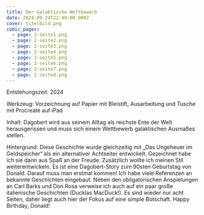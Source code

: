 ```yaml
---
title: Der Galaktische Wettbewerb
date: 2024-09-24T22:49:00.000Z
cover: titelbild.png
comic_pages:
  - page: 2-seite1.png
  - page: 2-seite2.png
  - page: 2-seite3.png
  - page: 2-seite4.png
  - page: 2-seite5.png
  - page: 2-seite6.png
  - page: 2-seite7.png
  - page: 2-seite8.png
---
```



Entstehungszeit: 2024

Werkzeug: Vorzeichnung auf Papier mit Bleistift, Ausarbeitung und Tusche mit Procreate auf iPad

Inhalt: Dagobert wird aus seinem Alltag als reichste Ente der Welt herausgerissen und muss sich einem Wettbewerb galaktischen Ausmaßes stellen.

Hintergrund: Diese Geschichte wurde gleichzeitig mit „Das Ungeheuer im Geldspeicher“ als ein alternativer Achtseiter entwickelt. Gezeichnet habe ich sie dann aus Spaß an der Freude. Zusätzlich wollte ich meinen Stil weiterentwickeln. Es ist eine Dagobert-Story zum 90sten Geburtstag von Donald. Darauf muss man erstmal kommen! Ich habe viele Referenzen an bekannte Geschichten eingebaut. Neben den obligatorischen Anspielungen an Carl Barks und Don Rosa verweise ich auch auf ein paar große italienische Geschichten (Ducklas MacDuck!). Es sind wieder nur acht Seiten, daher liegt auch hier der Fokus auf eine simple Botschaft. Happy Birthday, Donald!
